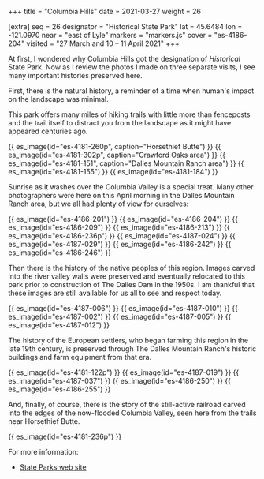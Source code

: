 +++
title = "Columbia Hills"
date = 2021-03-27
weight = 26

[extra]
seq = 26
designator = "Historical State Park"
lat = 45.6484
lon = -121.0970
near = "east of Lyle"
markers = "markers.js"
cover = "es-4186-204"
visited = "27 March and 10 – 11 April 2021"
+++

At first, I wondered why Columbia Hills got the designation of _Historical_ State Park. Now as I review the photos I made on three separate visits, I see many important histories preserved here.

First, there is the natural history, a reminder of a time when human's impact on the landscape was minimal.

<!-- more -->

This park offers many miles of hiking trails with little more than fenceposts and the trail itself to distract you from the landscape as it might have appeared centuries ago.

{{ es_image(id="es-4181-260p", caption="Horsethief Butte") }}
{{ es_image(id="es-4181-302p", caption="Crawford Oaks area") }}
{{ es_image(id="es-4181-151", caption="Dalles Mountain Ranch area") }}
{{ es_image(id="es-4181-155") }}
{{ es_image(id="es-4181-184") }}

Sunrise as it washes over the Columbia Valley is a special treat. Many other photographers were here on this April morning in the Dalles Mountain Ranch area, but we all had plenty of view for ourselves:

{{ es_image(id="es-4186-201") }}
{{ es_image(id="es-4186-204") }}
{{ es_image(id="es-4186-209") }}
{{ es_image(id="es-4186-213") }}
{{ es_image(id="es-4186-236p") }}
{{ es_image(id="es-4187-024") }}
{{ es_image(id="es-4187-029") }}
{{ es_image(id="es-4186-242") }}
{{ es_image(id="es-4186-246") }}

Then there is the history of the native peoples of this region. Images carved into the river valley walls were preserved and eventually relocated to this park prior to construction of The Dalles Dam in the 1950s. I am thankful that these images are still available for us all to see and respect today.

{{ es_image(id="es-4187-006") }}
{{ es_image(id="es-4187-010") }}
{{ es_image(id="es-4187-002") }}
{{ es_image(id="es-4187-005") }}
{{ es_image(id="es-4187-012") }}

The history of the European settlers, who began farming this region in the late 19th century, is preserved through The Dalles Mountain Ranch's historic buildings and farm equipment from that era.

{{ es_image(id="es-4181-122p") }}
{{ es_image(id="es-4187-019") }}
{{ es_image(id="es-4187-037") }}
{{ es_image(id="es-4186-250") }}
{{ es_image(id="es-4186-255") }}

And, finally, of course, there is the story of the still-active railroad carved into the edges of the now-flooded Columbia Valley, seen here from the trails near Horsethief Butte.

{{ es_image(id="es-4181-236p") }}

For more information:

* [State Parks web site](https://parks.state.wa.us/873/Columbia-Hills)
